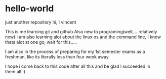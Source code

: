 # hello-world
just another repository
hi, I vincent

This is me learning git and github
Also new to programing(well,... relatively new) I am also learning alot about the linux os and the command line, I know thats alot at one go, wait for this.....

I am also in the process of preparing for my 1st semester exams as a freshman, like its literally less than four week away.

I hope i come back to this code after all this and be glad I succeeded in them all :)                   
